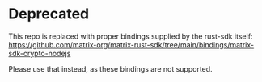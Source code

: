 # Deprecated

This repo is replaced with proper bindings supplied by the rust-sdk itself: https://github.com/matrix-org/matrix-rust-sdk/tree/main/bindings/matrix-sdk-crypto-nodejs

Please use that instead, as these bindings are not supported.
